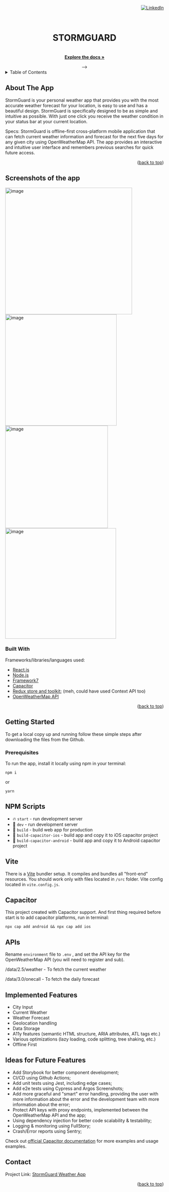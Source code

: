 <div id="top"></div>
<div align="right">

[![LinkedIn][linkedin-shield]][linkedin-url]

</div>
<br />
<div align="center">

  <h1 align="center">STORMGUARD</h1>

  <p align="center">
    <br />
    <a href="https://github.com/dtoxvanilla1991/stormguard"><strong>Explore the docs »</strong></a>
  </p> -->
</div>

<!-- TABLE OF CONTENTS -->
<details>
  <summary>Table of Contents</summary>
  <ol>
    <li>
      <a href="#about-the-app">About The Project</a>
      <ul>
        <li><a href="#built-with">Built With</a></li>
      </ul>
    </li>
    <li>
      <a href="#getting-started">Getting Started</a>
      <ul>
        <li><a href="#prerequisites">Prerequisites</a></li>
      </ul>
    </li>
    <li><a href="#contact">Contact</a></li>
  </ol>
</details>

<!-- ABOUT THE PROJECT -->

## About The App

StormGuard is your personal weather app that provides you with the most accurate weather forecast for your location, is easy to use and has a beautiful design. StormGuard is specifically designed to be as simple and intuitive as possible. With just one click you receive the weather condition in your status bar at your current location.

Specs: StormGuard is offline-first cross-platform mobile application that can fetch current weather information and forecast for the next five days for any given city using OpenWeatherMap API. The app provides an interactive and intuitive user interface and remembers previous searches for quick future access.

<p align="right">(<a href="#top">back to top</a>)</p>

## Screenshots of the app

<img width="403" alt="image" src="https://github.com/dtoxvanilla1991/stormguard/assets/73205087/7971f145-d004-45eb-be7b-421dce2f8a37">
<img width="354" alt="image" src="https://github.com/dtoxvanilla1991/stormguard/assets/73205087/b8b2caf5-613b-43dd-88ff-6d9c96b1dc05">
<img width="326" alt="image" src="https://github.com/dtoxvanilla1991/stormguard/assets/73205087/1357dc47-f89c-41bb-91a5-a948b6d8061f">
<img width="352" alt="image" src="https://github.com/dtoxvanilla1991/stormguard/assets/73205087/5fd2379c-9be9-4ae6-9e98-9d1ebe04bed6">


### Built With

Frameworks/libraries/languages used:

- [React.js](https://react.dev/)
- [Node.js](https://nodejs.org/en/)
- [Framework7](https://framework7.io/react)
- [Capacitor](https://capacitorjs.com/)
- [Redux store and toolkit](https://redux.js.org/); (meh, could have used Context API too)
- [OpenWeatherMap API](https://openweathermap.org/api)

<p align="right">(<a href="#top">back to top</a>)</p>

<!-- screenshots will go here once I finish the app -->

## Getting Started

To get a local copy up and running follow these simple steps after downloading the files from the Github.

### Prerequisites

To run the app, install it locally using npm in your terminal:

```
npm i
```

or

```
yarn
```

## NPM Scripts

- 🔥 `start` - run development server
- 🔧 `dev` - run development server
- 🔧 `build` - build web app for production
- 📱 `build-capacitor-ios` - build app and copy it to iOS capacitor project
- 📱 `build-capacitor-android` - build app and copy it to Android capacitor project

## Vite

There is a [Vite](https://vitejs.dev) bundler setup. It compiles and bundles all "front-end" resources. You should work only with files located in `/src` folder. Vite config located in `vite.config.js`.

## Capacitor

This project created with Capacitor support. And first thing required before start is to add capacitor platforms, run in terminal:

```
npx cap add android && npx cap add ios
```

## APIs

Rename `environment` file to `.env` , and set the API key for the OpenWeatherMap API (you will need to register and sub).

/data/2.5/weather - To fetch the current weather

/data/3.0/onecall - To fetch the daily forecast

## Implemented Features

- City Input
- Current Weather
- Weather Forecast
- Geolocation handling
- Data Storage
- A11y features (semantic HTML structure, ARIA attributes, ATL tags etc.)
- Various optimizations (lazy loading, code splitting, tree shaking, etc.)
- Offline First

## Ideas for Future Features

- Add Storybook for better component development;
- CI/CD using Github Actions;
- Add unit tests using Jest, including edge cases;
- Add e2e tests using Cypress and Argos Screenshots;
- Add more graceful and "smart" error handling, providing the user with more information about the error and the development team with more information about the error;
- Protect API keys with proxy endpoints, implemented between the OpenWeatherMap API and the app;
- Using dependency injection for better code scalability & testability;
- Logging & monitoring using FullStory;
- Crash/Error reports using Sentry;

Check out [official Capacitor documentation](https://capacitorjs.com) for more examples and usage examples.

## Contact

Project Link: [StormGuard Weather App](https://github.com/dtoxvanilla1991/stormguard)

<p align="right">(<a href="#top">back to top</a>)</p>

[linkedin-shield]: https://img.shields.io/badge/-LinkedIn-black.svg?style=for-the-badge&logo=linkedin&colorB=555
[linkedin-url]: https://linkedin.com/in/yuri-avdijevski
